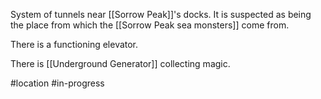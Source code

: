 System of tunnels near [[Sorrow Peak]]'s docks.
It is suspected as being the place from which the [[Sorrow Peak sea monsters]] come from.

There is a functioning elevator.

There is [[Underground Generator]] collecting magic.



#location #in-progress 